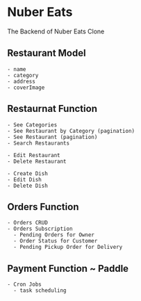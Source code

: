 # Nuber Eats

The Backend of Nuber Eats Clone

## Restaurant Model

    - name
    - category
    - address
    - coverImage

## Restaurnat Function

    - See Categories
    - See Restaurant by Category (pagination)
    - See Restaurant (pagination)
    - Search Restaurants

    - Edit Restaurant
    - Delete Restaurant

    - Create Dish
    - Edit Dish
    - Delete Dish

## Orders Function

    - Orders CRUD
    - Orders Subscription
      - Pending Orders for Owner
      - Order Status for Customer
      - Pending Pickup Order for Delivery

## Payment Function ~ Paddle

    - Cron Jobs
      - task scheduling
